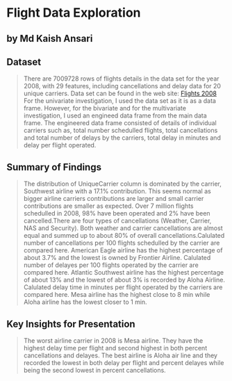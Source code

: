 # Flight Data Exploration
## by Md Kaish Ansari
## Dataset

> There are 7009728 rows of flights details in the data set for the year 2008, with 29 features, including cancellations and delay data for 20 unique carriers.
Data set can be found in the web site:
[Flights 2008](http://stat-computing.org/dataexpo/2009/the-data.html)
<br>For the univariate investigation, I used the data set as it is as a data frame. However, for the bivariate and for the multivariate investigation, I used an engineed data frame from the main data frame. 
The engineered data frame consisted of details of individual carriers such as, total number schedulled flights, total cancellations and total number of delays by the carriers, total delay in minutes and delay per flight operated.


## Summary of Findings

> The distribution of UniqueCarrier column is dominated by the carrier, Southwest airline with a 17.1% contribution. This seems normal as bigger airline carriers contributions are larger and small carrier contributions are smaller as expected. Over 7 million flights schedulled in 2008, 98% have been operated and 2% have been cancelled.There are four types of cancellations (Weather, Carrier, NAS and Security). Both weather and carrier cancellations are almost equal and summed up to about 80% of overall cancellations.Calulated number of cancellations per 100 flights schedulled by the carrier are compared here. American Eagle airline has the highest percentage of about 3.7% and the lowest is owned by Frontier Airline. Calulated number of delayes per 100 flights operated by the carrier are compared here. Atlantic Southwest airline has the highest percentage of about 13% and the lowest of about 3% is recorded by Aloha Airline. Calulated delay time in minutes per flight operated by the carriers are compared here. Mesa airline has the highest close to 8 min while Aloha airline has the lowest closer to 1 min. 


## Key Insights for Presentation

> The worst airline carrier in 2008 is Mesa airline. They have the highest delay time per flight and second highest in both percent cancellations and delayes. The best airline is Aloha air line and they recorded the lowest in both delay per flight and percent delayes while being the second lowest in percent cancellations.
